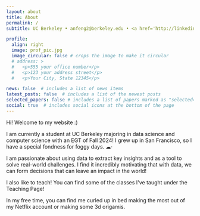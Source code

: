 ```yaml
---
layout: about
title: About
permalink: /
subtitle: UC Berkeley • anfeng2@berkeley.edu • <a href='http://linkedin.com/in/angelaxfeng'>linkedin.com/in/angelaxfeng</a>

profile:
  align: right
  image: prof_pic.jpg
  image_circular: false # crops the image to make it circular
  # address: >
  #   <p>555 your office number</p>
  #   <p>123 your address street</p>
  #   <p>Your City, State 12345</p>

news: false  # includes a list of news items
latest_posts: false  # includes a list of the newest posts
selected_papers: false # includes a list of papers marked as "selected={true}"
social: true  # includes social icons at the bottom of the page
---
```

Hi! Welcome to my website :) 

I am currently a student at UC Berkeley majoring in data science and computer science with an EGT of Fall 2024! I grew up in San Francisco, so I have a special fondness for foggy days. ☁︎⋅

I am passionate about using data to extract key insights and as a tool to solve real-world challenges. I find it incredibly motivating that with data, we can form decisions that can leave an impact in the world!

I also like to teach! You can find some of the classes I've taught under the Teaching Page!

In my free time, you can find me curled up in bed making the most out of my Netflix account or making some 3d origamis. 





<!-- Write your biography here. Tell the world about yourself. Link to your favorite [subreddit](http://reddit.com). You can put a picture in, too. The code is already in, just name your picture `prof_pic.jpg` and put it in the `img/` folder.

Put your address / P.O. box / other info right below your picture. You can also disable any of these elements by editing `profile` property of the YAML header of your `_pages/about.md`. Edit `_bibliography/papers.bib` and Jekyll will render your [publications page](/al-folio/publications/) automatically.

Link to your social media connections, too. This theme is set up to use [Font Awesome icons](http://fortawesome.github.io/Font-Awesome/) and [Academicons](https://jpswalsh.github.io/academicons/), like the ones below. Add your Facebook, Twitter, LinkedIn, Google Scholar, or just disable all of them. -->
